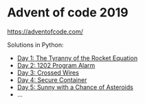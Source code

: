 # Advent of code 2019

https://adventofcode.com/

Solutions in Python:

- [Day 1: The Tyranny of the Rocket Equation](../1/dayOne.py)
- [Day 2: 1202 Program Alarm](../2/dayTwo.py)
- [Day 3: Crossed Wires](../3/dayThree.py)
- [Day 4: Secure Container](../4/dayFour.py)
- [Day 5: Sunny with a Chance of Asteroids](../5/dayFive.py)
- ...

